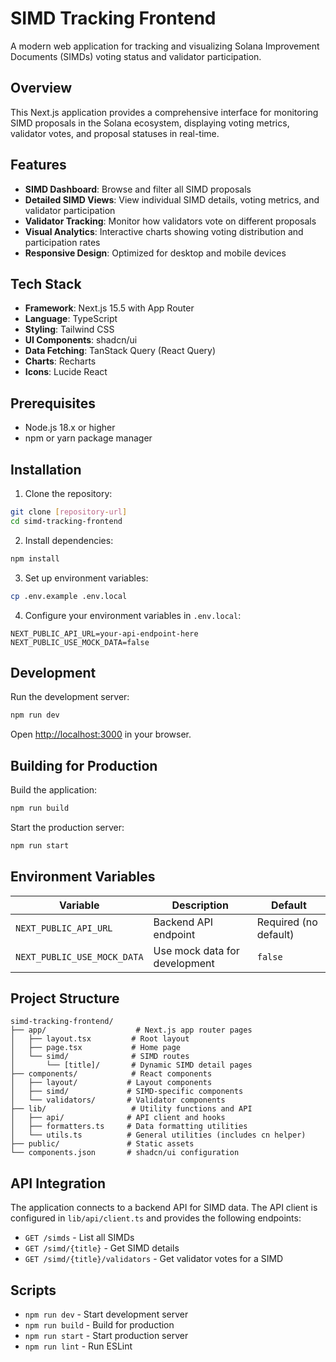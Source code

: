 # SIMD Tracking Frontend

A modern web application for tracking and visualizing Solana Improvement Documents (SIMDs) voting status and validator participation.

## Overview

This Next.js application provides a comprehensive interface for monitoring SIMD proposals in the Solana ecosystem, displaying voting metrics, validator votes, and proposal statuses in real-time.

## Features

- **SIMD Dashboard**: Browse and filter all SIMD proposals
- **Detailed SIMD Views**: View individual SIMD details, voting metrics, and validator participation
- **Validator Tracking**: Monitor how validators vote on different proposals
- **Visual Analytics**: Interactive charts showing voting distribution and participation rates
- **Responsive Design**: Optimized for desktop and mobile devices

## Tech Stack

- **Framework**: Next.js 15.5 with App Router
- **Language**: TypeScript
- **Styling**: Tailwind CSS
- **UI Components**: shadcn/ui
- **Data Fetching**: TanStack Query (React Query)
- **Charts**: Recharts
- **Icons**: Lucide React

## Prerequisites

- Node.js 18.x or higher
- npm or yarn package manager

## Installation

1. Clone the repository:
```bash
git clone [repository-url]
cd simd-tracking-frontend
```

2. Install dependencies:
```bash
npm install
```

3. Set up environment variables:
```bash
cp .env.example .env.local
```

4. Configure your environment variables in `.env.local`:
```env
NEXT_PUBLIC_API_URL=your-api-endpoint-here
NEXT_PUBLIC_USE_MOCK_DATA=false
```

## Development

Run the development server:

```bash
npm run dev
```

Open [http://localhost:3000](http://localhost:3000) in your browser.

## Building for Production

Build the application:

```bash
npm run build
```

Start the production server:

```bash
npm run start
```

## Environment Variables

| Variable | Description | Default |
|----------|-------------|---------|
| `NEXT_PUBLIC_API_URL` | Backend API endpoint | Required (no default) |
| `NEXT_PUBLIC_USE_MOCK_DATA` | Use mock data for development | `false` |

## Project Structure

```
simd-tracking-frontend/
├── app/                    # Next.js app router pages
│   ├── layout.tsx         # Root layout
│   ├── page.tsx           # Home page
│   └── simd/              # SIMD routes
│       └── [title]/       # Dynamic SIMD detail pages
├── components/            # React components
│   ├── layout/           # Layout components
│   ├── simd/             # SIMD-specific components
│   └── validators/       # Validator components
├── lib/                   # Utility functions and API
│   ├── api/              # API client and hooks
│   ├── formatters.ts     # Data formatting utilities
│   └── utils.ts          # General utilities (includes cn helper)
├── public/               # Static assets
└── components.json       # shadcn/ui configuration
```

## API Integration

The application connects to a backend API for SIMD data. The API client is configured in `lib/api/client.ts` and provides the following endpoints:

- `GET /simds` - List all SIMDs
- `GET /simd/{title}` - Get SIMD details
- `GET /simd/{title}/validators` - Get validator votes for a SIMD

## Scripts

- `npm run dev` - Start development server
- `npm run build` - Build for production
- `npm run start` - Start production server
- `npm run lint` - Run ESLint
